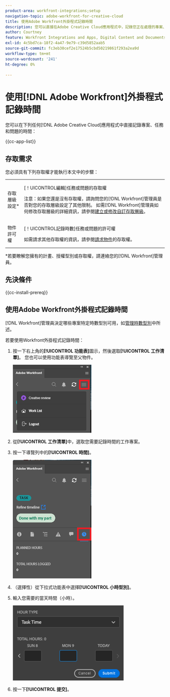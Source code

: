 ```yaml
---
product-area: workfront-integrations;setup
navigation-topic: adobe-workfront-for-creative-cloud
title: 使用Adobe Workfront外掛程式記錄時間
description: 您可以直接在Adobe Creative Cloud應用程式中，記錄您正在處理的專案、任務和問題的時間。
author: Courtney
feature: Workfront Integrations and Apps, Digital Content and Documents
exl-id: 4c5bd7ca-18f2-4a47-9e79-c39d5852aab5
source-git-commit: fc3eb30cef2e17524b5cbd50219861f293a2ea9d
workflow-type: tm+mt
source-wordcount: '241'
ht-degree: 0%

---
```


# 使用[!DNL Adobe Workfront]外掛程式記錄時間

您可以在下列任何[!DNL Adobe Creative Cloud]應用程式中直接記錄專案、任務和問題的時間：

{{cc-app-list}}

## 存取需求

您必須具有下列存取權才能執行本文中的步驟：

<table style="table-layout:auto"> 
 <col> 
 <col> 
 <tbody> 
  <tr> 
   <!--<td role="rowheader">[!DNL Adobe Workfront] plan*</td> 
   <td> <p>[!UICONTROL Pro] or higher</p> </td> 
  </tr> 
  <tr data-mc-conditions=""> 
   <td role="rowheader">[!DNL Adobe Workfront] license*</td> 
   <td> <p>[!UICONTROL Work] or [!UICONTROL Plan]</p> </td> 
  </tr> 
  <tr> 
   <td role="rowheader">Product</td> 
   <td>You must have an [!DNL Adobe Creative Cloud] license in addition to a [!DNL Workfront] license.</td> 
  </tr> -->
  <tr> 
   <td role="rowheader">存取層級設定*</td> 
   <td> <p>[！UICONTROL編輯]任務或問題的存取權</p> <p>注意：如果您還是沒有存取權，請詢問您的[!DNL Workfront]管理員是否對您的存取層級設定了其他限制。 如需[!DNL Workfront]管理員如何修改存取層級的詳細資訊，請參閱<a href="../../administration-and-setup/add-users/configure-and-grant-access/create-modify-access-levels.md" class="MCXref xref">建立或修改自訂存取層級</a>。</p> </td> 
  </tr> 
  <tr> 
   <td role="rowheader">物件許可權</td> 
   <td> <p>[！UICONTROL記錄時數]任務或問題的許可權</p> <p>如需請求其他存取權的資訊，請參閱<a href="../../workfront-basics/grant-and-request-access-to-objects/request-access.md" class="MCXref xref">請求物件</a>的存取權。</p> </td> 
  </tr> 
 </tbody> 
</table>

&#42;若要瞭解您擁有的計畫、授權型別或存取權，請連絡您的[!DNL Workfront]管理員。

## 先決條件

{{cc-install-prereq}}

## 使用Adobe Workfront外掛程式記錄時間

[!DNL Workfront]管理員決定哪些專案特定時數型別可用，如[管理時數型別](../../administration-and-setup/set-up-workfront/configure-timesheets-schedules/hour-types.md)中所述。

若要使用Workfront外掛程式記錄時間：

1. 按一下右上角的&#x200B;**[!UICONTROL 功能表]**&#x200B;圖示，然後選取&#x200B;**[!UICONTROL 工作清單]**。 您也可以使用功能表導覽至父物件。

   ![](assets/go-back-to-work-list-350x314.png)

1. 從&#x200B;**[!UICONTROL 工作清單]**&#x200B;中，選取您需要記錄時間的工作專案。
1. 按一下導覽列中的&#x200B;**[!UICONTROL 時間]**。

   ![](assets/log-time-350x337.png)

1. （選擇性）從下拉式功能表中選擇&#x200B;**[!UICONTROL 小時型別]**。
1. 輸入您需要的當天時間（小時）。

   ![](assets/copy-of-log-hours-350x236.png)

1. 按一下&#x200B;**[!UICONTROL 提交]**。
